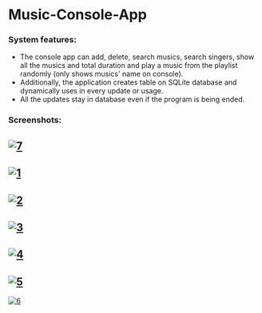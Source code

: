 # Music-Console-App


### System features:

 - The console app can add, delete, search musics, search singers, show all the musics and total duration and play a music from the playlist randomly (only shows musics' name on console).
 - Additionally, the application creates table on SQLite database and dynamically uses in every update or usage. 
 - All the updates stay in database even if the program is being ended.
 
 ### Screenshots:
 
<a href="https://ibb.co/GsqbpQT"><img src="https://i.ibb.co/bHk8m5J/7.png" alt="7" border="0"></a>
--------------------------------------------------------------------------------------------------
<a href="https://ibb.co/CnhDkyq"><img src="https://i.ibb.co/zSGDyg1/1.png" alt="1" border="0"></a>
--------------------------------------------------------------------------------------------------
<a href="https://ibb.co/1QTsssr"><img src="https://i.ibb.co/2hd888v/2.png" alt="2" border="0"></a>
--------------------------------------------------------------------------------------------------
<a href="https://ibb.co/ckCMpfB"><img src="https://i.ibb.co/ydYGMv9/3.png" alt="3" border="0"></a>
--------------------------------------------------------------------------------------------------
<a href="https://ibb.co/26RZNrC"><img src="https://i.ibb.co/vBfXYWT/4.png" alt="4" border="0"></a>
--------------------------------------------------------------------------------------------------
<a href="https://ibb.co/JK3ZPB1"><img src="https://i.ibb.co/ZV29CLj/5.png" alt="5" border="0"></a>
--------------------------------------------------------------------------------------------------
<a href="https://ibb.co/Rct5xJ0"><img src="https://i.ibb.co/zZCkytR/6.png" alt="6" border="0"></a>
